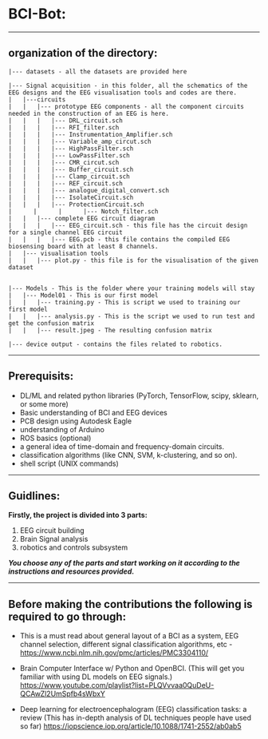 # BCI-Bot: 
------------------------------------------------------------------------------------------------

## organization of the directory:
```
|--- datasets - all the datasets are provided here

|--- Signal acquisition - in this folder, all the schematics of the EEG designs and the EEG visualisation tools and codes are there.
|	|---circuits
|	|	|--- prototype EEG components - all the component circuits needed in the construction of an EEG is here.
|	|	|	|--- DRL_circuit.sch
|	|	|	|--- RFI_filter.sch
|	|	|	|--- Instrumentation_Amplifier.sch
|	|	|	|--- Variable_amp_circut.sch
|	|	|	|--- HighPassFilter.sch
|	|	|	|--- LowPassFilter.sch
|	|	|	|--- CMR_circut.sch
|	|	|	|--- Buffer_circuit.sch
|	|	|	|--- Clamp_circuit.sch
|	|	|	|--- REF_circuit.sch
|	|	|	|--- analogue_digital_convert.sch
|	|	|	|--- IsolateCircuit.sch
|	|	|	|--- ProtectionCircuit.sch
|      |      |      |--- Notch_filter.sch
|	|	|--- complete EEG circuit diagram
|	|	|	|--- EEG_circuit.sch - this file has the circuit design for a single channel EEG circuit
|	|	|	|--- EEG.pcb - this file contains the compiled EEG biosensing board with at least 8 channels. 
|	|--- visualisation tools 
|	|	|--- plot.py - this file is for the visualisation of the given dataset 


|--- Models - This is the folder where your training models will stay
|	|--- Model01 - This is our first model
|	|	|--- training.py - This is script we used to training our first model
|	|	|--- analysis.py - This is the script we used to run test and get the confusion matrix
|	|	|--- result.jpeg - The resulting confusion matrix

|--- device output - contains the files related to robotics. 
```
---------------------------------------------------------------------------------


## Prerequisits:

- DL/ML and related python libraries (PyTorch, TensorFlow, scipy, sklearn, or some more)
- Basic understanding of BCI and EEG devices
- PCB design using Autodesk Eagle
- understanding of Arduino 
- ROS basics (optional)
- a general idea of time-domain and frequency-domain circuits. 
- classification algorithms (like CNN, SVM, k-clustering, and so on).
- shell script (UNIX commands)

----------------------------------------------------------------


## Guidlines: 
**Firstly, the project is divided into 3 parts:** 
  1) EEG circuit building
  2) Brain Signal analysis
  3) robotics and controls subsystem  

***You choose any of the parts and start working on it according to the instructions and resources provided.***

---------------------------------------------------------------------------------------------------------------------


## Before making the contributions the following is required to go through:

- This is a must read about general layout of a BCI as a system, EEG channel selection, different signal classification algorithms, etc -  
https://www.ncbi.nlm.nih.gov/pmc/articles/PMC3304110/

- Brain Computer Interface w/ Python and OpenBCI. (This will get you familiar with using DL models on EEG signals.) 
https://www.youtube.com/playlist?list=PLQVvvaa0QuDeU-QCAwZl2UmSpfb4sWbxY 

- Deep learning for electroencephalogram (EEG) classification tasks: a review (This has in-depth analysis of DL techniques people have used so far) https://iopscience.iop.org/article/10.1088/1741-2552/ab0ab5
 






































